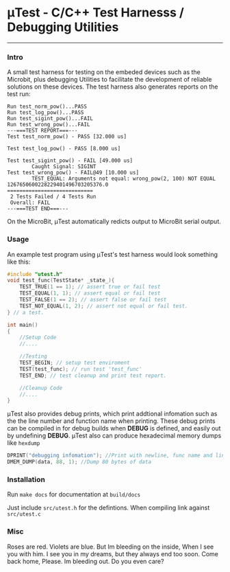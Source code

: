 # μTest - C/C++ Test Harnesss / Debugging Utilities
---
### Intro 
A small test harness for testing on the embeded devices such as the Microbit,
plus debugging Utilities to facilitate the development of reliable solutions 
on these devices. The test harness also generates reports on the test run:

```
Run test_norm_pow()...PASS
Run test_log_pow()...PASS
Run test_sigint_pow()...FAIL
Run test_wrong_pow()...FAIL
---===TEST REPORT===---
Test test_norm_pow() - PASS [32.000 us]

Test test_log_pow() - PASS [8.000 us]

Test test_sigint_pow() - FAIL [49.000 us]
        Caught Signal: SIGINT
Test test_wrong_pow() - FAIL@49 [10.000 us]
        TEST_EQUAL: Arguments not equal: wrong_pow(2, 100) NOT EQUAL 1267650600228229401496703205376.0
============================
 2 Tests Failed / 4 Tests Run
 Overall: FAIL
---===TEST END===---
```

On the MicroBit, μTest automatically redicts output to MicroBit serial output.

### Usage
An example test program using μTest's test harness would look something like 
this:
```c
#include "utest.h"
void test_func(TestState* _state_){
    TEST_TRUE(1 == 1); // assert true or fail test
    TEST_EQUAL(1, 1); // assert equal or fail test
    TEST_FALSE(1 == 2); // assert false or fail test
    TEST_NOT_EQUAL(1, 2); // assert not equal or fail test.
} // a test.

int main()
{
    //Setup Code
    //....

    //Testing
    TEST_BEGIN; // setup test enviroment
    TEST(test_func); // run test 'test_func'
    TEST_END; // test cleanup and print test report.

    //Cleanup Code
    //....
}
```


μTest also provides debug prints, which print addtional infomation such as the
the line number and function name when printing. These debug prints can be 
compiled in for debug builds when **DEBUG** is defined, and easily out by
undefining **DEBUG**. μTest also can produce hexadecimal memory dumps like 
`hexdump`

```c
DPRINT("debugging infomation"); //Print with newline, func name and line number
DMEM_DUMP(data, 88, 1); //Dump 80 bytes of data
```

### Installation
Run `make docs` for documentation at `build/docs`

Just include `src/utest.h` for the defintions. When compiling link against 
`src/utest.c`

### Misc
Roses are red.
Violets are blue.
But Im bleeding on the inside,
When I see you with him.
I see you in my dreams,
but they always end too soon.
Come back home,
Please.
Im bleeding out.
Do you even care?
